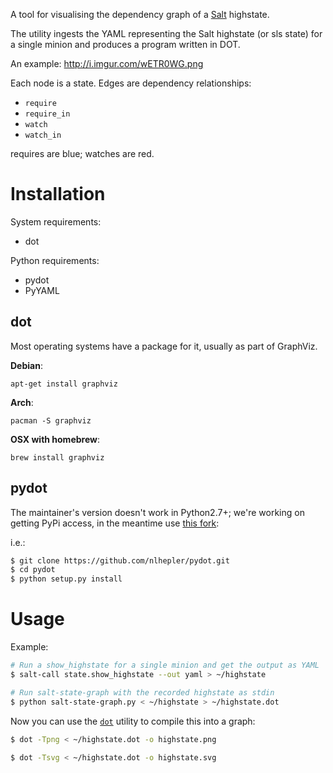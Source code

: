 A tool for visualising the dependency graph of a
[Salt](https://github.com/saltstack/salt) highstate.

The utility ingests the YAML representing the Salt highstate (or sls state) for
a single minion and produces a program written in DOT.

An example: http://i.imgur.com/wETR0WG.png

Each node is a state. Edges are dependency relationships:

* `require`
* `require_in`
* `watch`
* `watch_in`

requires are blue; watches are red.

Installation
============
System requirements:

* dot

Python requirements:

* pydot
* PyYAML

dot
---

Most operating systems have a package for it, usually as part of GraphViz.

**Debian**:

	apt-get install graphviz

**Arch**:

	pacman -S graphviz

**OSX with homebrew**:

	brew install graphviz


pydot
-----

The maintainer's version doesn't work in
Python2.7+; we're working on getting PyPi access, in the meantime use [this
fork](https://github.com/nlhepler/pydot):


i.e.:

```bash
$ git clone https://github.com/nlhepler/pydot.git
$ cd pydot
$ python setup.py install
```

Usage
====

Example:

```bash
# Run a show_highstate for a single minion and get the output as YAML
$ salt-call state.show_highstate --out yaml > ~/highstate

# Run salt-state-graph with the recorded highstate as stdin
$ python salt-state-graph.py < ~/highstate > ~/highstate.dot
```

Now you can use the [`dot`](http://en.wikipedia.org/wiki/DOT_%28graph_description_language%29) utility to compile this into a graph:

```bash
$ dot -Tpng < ~/highstate.dot -o highstate.png
```

```bash
$ dot -Tsvg < ~/highstate.dot -o highstate.svg
```
